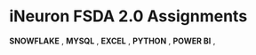 # iNeuron FSDA 2.0 Assignments

**SNOWFLAKE** ,
**MYSQL** ,
**EXCEL** ,
**PYTHON** ,
**POWER BI** ,
